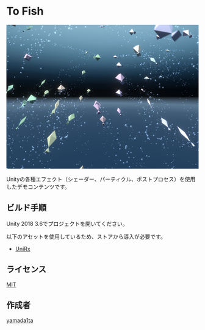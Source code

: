 To Fish
====

![capture](README_img.jpg)

Unityの各種エフェクト（シェーダー、パーティクル、ポストプロセス）を使用したデモコンテンツです。

## ビルド手順
Unity 2018 3.6でプロジェクトを開いてください。

以下のアセットを使用しているため、ストアから導入が必要です。  
* [UniRx](https://assetstore.unity.com/packages/tools/integration/unirx-reactive-extensions-for-unity-17276)

## ライセンス
[MIT](LICENSE)

## 作成者
[yamada1ta](https://github.com/yamada1ta)
